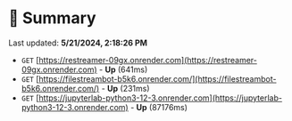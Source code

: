 # 📖 Summary
Last updated: **5/21/2024, 2:18:26 PM**

- `GET` [https://restreamer-09gx.onrender.com](https://restreamer-09gx.onrender.com) - **Up** (641ms)
- `GET` [https://filestreambot-b5k6.onrender.com/](https://filestreambot-b5k6.onrender.com/) - **Up** (231ms)
- `GET` [https://jupyterlab-python3-12-3.onrender.com](https://jupyterlab-python3-12-3.onrender.com) - **Up** (87176ms)
